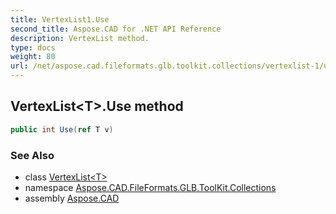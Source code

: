 ```yaml
---
title: VertexList1.Use
second_title: Aspose.CAD for .NET API Reference
description: VertexList method. 
type: docs
weight: 80
url: /net/aspose.cad.fileformats.glb.toolkit.collections/vertexlist-1/use/
---
```

## VertexList&lt;T&gt;.Use method

```csharp
public int Use(ref T v)
```

### See Also

* class [VertexList&lt;T&gt;](../)
* namespace [Aspose.CAD.FileFormats.GLB.ToolKit.Collections](../../vertexlist-1/)
* assembly [Aspose.CAD](../../../)


